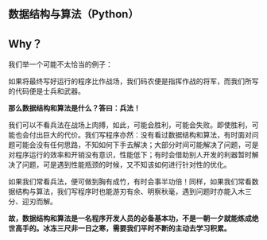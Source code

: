 ## 数据结构与算法（Python）

## Why？

我们举一个可能不太恰当的例子：

如果将最终写好运行的程序比作战场，我们码农便是指挥作战的将军，而我们所写的代码便是士兵和武器。

**那么数据结构和算法是什么？答曰：兵法！**

我们可以不看兵法在战场上肉搏，如此，可能会胜利，可能会失败。即使胜利，可能也会付出巨大的代价。我们写程序亦然：没有看过数据结构和算法，有时面对问题可能会没有任何思路，不知如何下手去解决；大部分时间可能解决了问题，可是对程序运行的效率和开销没有意识，性能低下；有时会借助别人开发的利器暂时解决了问题，可是遇到性能瓶颈的时候，又不知该如何进行针对性的优化。

如果我们常看兵法，便可做到胸有成竹，有时会事半功倍！同样，如果我们常看数据结构与算法，我们写程序时也能游刃有余、明察秋毫，遇到问题时亦能入木三分、迎刃而解。

**故，数据结构和算法是一名程序开发人员的必备基本功，不是一朝一夕就能练成绝世高手的。冰冻三尺非一日之寒，需要我们平时不断的主动去学习积累。**

